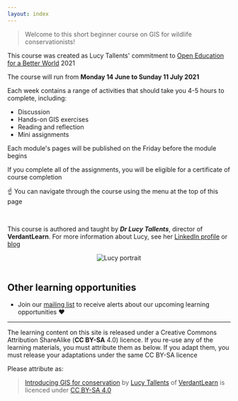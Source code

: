 ```yaml
---
layout: index
---
```


> Welcome to this short beginner course on GIS for wildlife conservationists!

This course was created as Lucy Tallents' commitment to [Open Education for a Better World](https://oe4bw.org) 2021

The course will run from **Monday 14 June to Sunday 11 July 2021**

Each week contains a range of activities that should take you 4-5 hours to complete, including:
- Discussion
- Hands-on GIS exercises
- Reading and reflection
- Mini assignments

Each module's pages will be published on the Friday before the module begins

If you complete all of the assignments, you will be eligible for a certificate of course completion

:point_up: You can navigate through the course using the menu at the top of this page

<br> 

This course is authored and taught by ***Dr Lucy Tallents***, director of **VerdantLearn**.  For more information about Lucy, see her [LinkedIn profile](https://uk.linkedin.com/in/lucytallents) or [blog](https://www.lucytallents.com/tags)

<center><img src="{{site.baseurl}}/src/img/LucyRainbowBridge_Square.jpeg" alt="Lucy portrait"></center>

<br> 

## Other learning opportunities

* Join our [mailing list](https://verdantlearn-courses.webflow.io/maillist) to receive alerts about our upcoming learning opportunities :heart:

---

The learning content on this site is released under a Creative Commons Attribution ShareAlike (**CC BY-SA** 4.0) licence.  If you re-use any of the learning materials, you must attribute them as below.  If you adapt them, you must release your adaptations under the same CC BY-SA licence

Please attribute as:
> [Introducing GIS for conservation](https://courses.verdantlearn.org/gis-beginner-oe4bw/) by [Lucy Tallents](https://www.lucytallents.com) of [VerdantLearn](http://www.verdantlearn.com) is licenced under [CC BY-SA 4.0](https://creativecommons.org/licenses/by-sa/4.0/)

